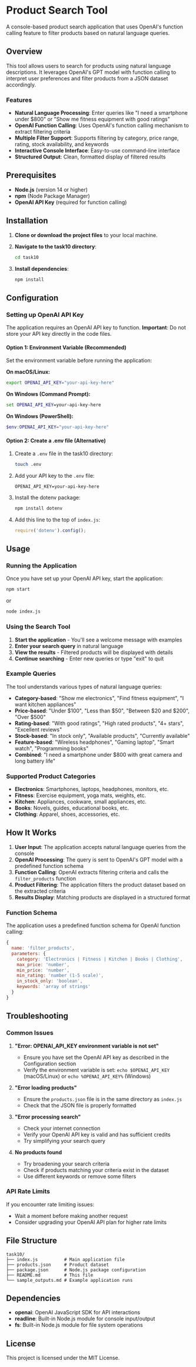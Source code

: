 # Product Search Tool

A console-based product search application that uses OpenAI's function calling feature to filter products based on natural language queries.

## Overview

This tool allows users to search for products using natural language descriptions. It leverages OpenAI's GPT model with function calling to interpret user preferences and filter products from a JSON dataset accordingly.

### Features

- **Natural Language Processing**: Enter queries like "I need a smartphone under $800" or "Show me fitness equipment with good ratings"
- **OpenAI Function Calling**: Uses OpenAI's function calling mechanism to extract filtering criteria
- **Multiple Filter Support**: Supports filtering by category, price range, rating, stock availability, and keywords
- **Interactive Console Interface**: Easy-to-use command-line interface
- **Structured Output**: Clean, formatted display of filtered results

## Prerequisites

- **Node.js** (version 14 or higher)
- **npm** (Node Package Manager)
- **OpenAI API Key** (required for function calling)

## Installation

1. **Clone or download the project files** to your local machine.

2. **Navigate to the task10 directory**:

   ```bash
   cd task10
   ```

3. **Install dependencies**:
   ```bash
   npm install
   ```

## Configuration

### Setting up OpenAI API Key

The application requires an OpenAI API key to function. **Important**: Do not store your API key directly in the code files.

#### Option 1: Environment Variable (Recommended)

Set the environment variable before running the application:

**On macOS/Linux:**

```bash
export OPENAI_API_KEY="your-api-key-here"
```

**On Windows (Command Prompt):**

```cmd
set OPENAI_API_KEY=your-api-key-here
```

**On Windows (PowerShell):**

```powershell
$env:OPENAI_API_KEY="your-api-key-here"
```

#### Option 2: Create a .env file (Alternative)

1. Create a `.env` file in the task10 directory:

   ```bash
   touch .env
   ```

2. Add your API key to the `.env` file:

   ```
   OPENAI_API_KEY=your-api-key-here
   ```

3. Install the dotenv package:

   ```bash
   npm install dotenv
   ```

4. Add this line to the top of `index.js`:
   ```javascript
   require('dotenv').config();
   ```

## Usage

### Running the Application

Once you have set up your OpenAI API key, start the application:

```bash
npm start
```

or

```bash
node index.js
```

### Using the Search Tool

1. **Start the application** - You'll see a welcome message with examples
2. **Enter your search query** in natural language
3. **View the results** - Filtered products will be displayed with details
4. **Continue searching** - Enter new queries or type "exit" to quit

### Example Queries

The tool understands various types of natural language queries:

- **Category-based**: "Show me electronics", "Find fitness equipment", "I want kitchen appliances"
- **Price-based**: "Under $100", "Less than $50", "Between $20 and $200", "Over $500"
- **Rating-based**: "With good ratings", "High rated products", "4+ stars", "Excellent reviews"
- **Stock-based**: "In stock only", "Available products", "Currently available"
- **Feature-based**: "Wireless headphones", "Gaming laptop", "Smart watch", "Programming books"
- **Combined**: "I need a smartphone under $800 with great camera and long battery life"

### Supported Product Categories

- **Electronics**: Smartphones, laptops, headphones, monitors, etc.
- **Fitness**: Exercise equipment, yoga mats, weights, etc.
- **Kitchen**: Appliances, cookware, small appliances, etc.
- **Books**: Novels, guides, educational books, etc.
- **Clothing**: Apparel, shoes, accessories, etc.

## How It Works

1. **User Input**: The application accepts natural language queries from the console
2. **OpenAI Processing**: The query is sent to OpenAI's GPT model with a predefined function schema
3. **Function Calling**: OpenAI extracts filtering criteria and calls the `filter_products` function
4. **Product Filtering**: The application filters the product dataset based on the extracted criteria
5. **Results Display**: Matching products are displayed in a structured format

### Function Schema

The application uses a predefined function schema for OpenAI function calling:

```javascript
{
  name: 'filter_products',
  parameters: {
    category: 'Electronics | Fitness | Kitchen | Books | Clothing',
    max_price: 'number',
    min_price: 'number',
    min_rating: 'number (1-5 scale)',
    in_stock_only: 'boolean',
    keywords: 'array of strings'
  }
}
```

## Troubleshooting

### Common Issues

1. **"Error: OPENAI_API_KEY environment variable is not set"**

   - Ensure you have set the OpenAI API key as described in the Configuration section
   - Verify the environment variable is set: `echo $OPENAI_API_KEY` (macOS/Linux) or `echo %OPENAI_API_KEY%` (Windows)

2. **"Error loading products"**

   - Ensure the `products.json` file is in the same directory as `index.js`
   - Check that the JSON file is properly formatted

3. **"Error processing search"**

   - Check your internet connection
   - Verify your OpenAI API key is valid and has sufficient credits
   - Try simplifying your search query

4. **No products found**
   - Try broadening your search criteria
   - Check if products matching your criteria exist in the dataset
   - Use different keywords or remove some filters

### API Rate Limits

If you encounter rate limiting issues:

- Wait a moment before making another request
- Consider upgrading your OpenAI API plan for higher rate limits

## File Structure

```
task10/
├── index.js          # Main application file
├── products.json     # Product dataset
├── package.json      # Node.js package configuration
├── README.md         # This file
└── sample_outputs.md # Example application runs
```

## Dependencies

- **openai**: OpenAI JavaScript SDK for API interactions
- **readline**: Built-in Node.js module for console input/output
- **fs**: Built-in Node.js module for file system operations

## License

This project is licensed under the MIT License.
